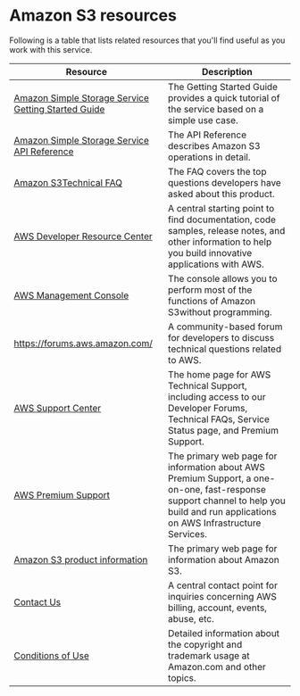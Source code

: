 # Amazon S3 resources<a name="RelatedResources012"></a>

Following is a table that lists related resources that you'll find useful as you work with this service\.


|  Resource  |  Description  | 
| --- | --- | 
|  [ Amazon Simple Storage Service Getting Started Guide](https://docs.aws.amazon.com/AmazonS3/latest/gsg/)  | The Getting Started Guide provides a quick tutorial of the service based on a simple use case\.  | 
|  [ Amazon Simple Storage Service API Reference](https://docs.aws.amazon.com/AmazonS3/latest/API/)  | The API Reference describes Amazon S3 operations in detail\. | 
|  [Amazon S3Technical FAQ](https://aws.amazon.com/s3/faqs/)  |  The FAQ covers the top questions developers have asked about this product\.   | 
|  [AWS Developer Resource Center](https://aws.amazon.com/resources/)  | A central starting point to find documentation, code samples, release notes, and other information to help you build innovative applications with AWS\.  | 
|   [AWS Management Console](https://aws.amazon.com/console/)   |   The console allows you to perform most of the functions of Amazon S3without programming\.  | 
|    [https://forums\.aws\.amazon\.com/](https://forums.aws.amazon.com/)   |  A community\-based forum for developers to discuss technical questions related to AWS\.   | 
|   [AWS Support Center](https://aws.amazon.com/support)   |   The home page for AWS Technical Support, including access to our Developer Forums, Technical FAQs, Service Status page, and Premium Support\.   | 
|  [AWS Premium Support](https://aws.amazon.com/premiumsupport/)  |  The primary web page for information about AWS Premium Support, a one\-on\-one, fast\-response support channel to help you build and run applications on AWS Infrastructure Services\.  | 
|  [Amazon S3 product information](https://aws.amazon.com/s3/)  | The primary web page for information about Amazon S3\.  | 
|  [Contact Us](https://aws.amazon.com/contact-us/)  |  A central contact point for inquiries concerning AWS billing, account, events, abuse, etc\.   | 
|   [Conditions of Use](https://aws.amazon.com/legal)   |  Detailed information about the copyright and trademark usage at Amazon\.com and other topics\.   | 
